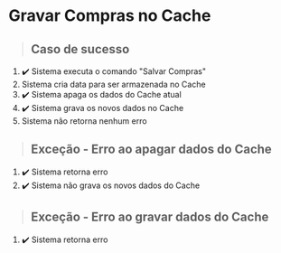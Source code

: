 # Gravar Compras no Cache

> ## Caso de sucesso
1. ✔️ Sistema executa o comando "Salvar Compras"
2.  Sistema cria data para ser armazenada no Cache
3. ✔️ Sistema apaga os dados do Cache atual
4. ✔️ Sistema grava os novos dados no Cache  
5. Sistema não retorna nenhum erro

> ## Exceção - Erro ao apagar dados do Cache
1. ✔️ Sistema retorna erro
2. ✔️ Sistema não grava os novos dados do Cache

> ## Exceção - Erro ao gravar dados do Cache
1. ✔️ Sistema retorna erro
